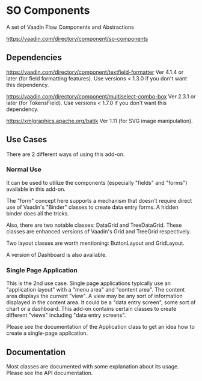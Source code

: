 # SO Components
A set of Vaadin Flow Components and Abstractions

https://vaadin.com/directory/component/so-components

## Dependencies
https://vaadin.com/directory/component/textfield-formatter Ver 4.1.4 or later (for field formatting features).
Use versions < 1.3.0 if you don't want this dependency.

https://vaadin.com/directory/component/multiselect-combo-box Ver 2.3.1 or later (for TokensField).
Use versions < 1.7.0 if you don't want this dependency.

https://xmlgraphics.apache.org/batik Ver 1.11 (for SVG image manipulation).

## Use Cases
There are 2 different ways of using this add-on.

### Normal Use
It can be used to utilize the components (especially "fields" and "forms") available in this add-on.

The "form" concept here supports a mechanism that doesn't require direct use of Vaadin's "Binder" classes to create data entry forms.
A hidden binder does all the tricks.

Also, there are two notable classes: DataGrid and TreeDataGrid. These classes are enhanced
versions of Vaadin's Grid and TreeGrid respectively.

Two layout classes are worth mentioning: ButtonLayout and GridLayout.

A version of Dashboard is also available.

### Single Page Application
This is the 2nd use case. Single page applications typically use an "application layout"
with a "menu area" and "content area". The content area displays the current "view". A view may
be any sort of information displayed in the content area. It could be a "data entry screen", some
sort of chart or a dashboard. This add-on contains certain classes to create different
"views" including "data entry screens".

Please see the documentation of the Application class to get an idea how to create a single-page
application.

## Documentation
Most classes are documented with some explanation about its usage. Please see the API
documentation.